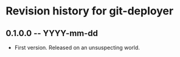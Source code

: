 # Revision history for git-deployer

## 0.1.0.0 -- YYYY-mm-dd

* First version. Released on an unsuspecting world.
